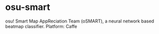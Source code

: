 # osu-smart
osu! Smart Map AppReciation Team (oSMART), a neural network based beatmap classifier.
Platform: Caffe
